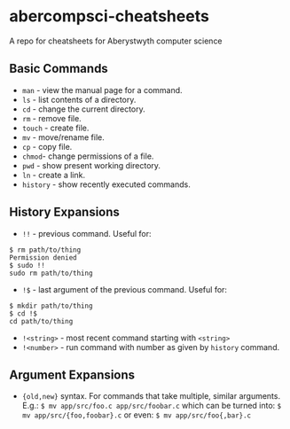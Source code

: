 abercompsci-cheatsheets
=======================

A repo for cheatsheets for Aberystwyth computer science

Basic Commands
---------------

 * `man` - view the manual page for a command.
 * `ls` - list contents of a directory.
 * `cd` - change the current directory.
 * `rm` - remove file.
 * `touch` - create file.
 * `mv` - move/rename file.
 * `cp` - copy file.
 * `chmod`- change permissions of a file.
 * `pwd` - show present working directory.
 * `ln` - create a link.
 * `history` - show recently executed commands.

History Expansions
-------------------

 * `!!` - previous command. Useful for:
```
$ rm path/to/thing
Permission denied
$ sudo !!
sudo rm path/to/thing
```
 * `!$` - last argument of the previous command. Useful for:
```
$ mkdir path/to/thing
$ cd !$
cd path/to/thing
```
 * `!<string>` - most recent command starting with `<string>`
 * `!<number>` - run command with number as given by `history` command.

Argument Expansions
-------------------

 * `{old,new}` syntax. For commands that take multiple, similar arguments. E.g.:
`$ mv app/src/foo.c app/src/foobar.c`
which can be turned into:
`$ mv app/src/{foo,foobar}.c`
or even:
`$ mv app/src/foo{,bar}.c`
